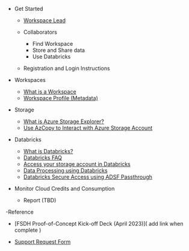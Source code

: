 - Get Started
  - [Workspace Lead](https://github.com/ssc-sp/datahub-docs/blob/main/UserGuide/FSDH%20PoC%201%20Phase%202%20-%20Onboarding%20Guide%20-%20WORKSPACE%20LEAD.docx)

  - Collaborators
    - Find Workspace
    - Store and Share data
    - Use Databricks
   - Registration and Login Instructions

- Workspaces
  - [What is a Workspace](/UserGuide/Workspace/Workspace.md)
  - [Workspace Profile (Metadata)](/UserGuide/Workspace/Workspace-Profile-Metadata.md)
  
- Storage
  - [What is Azure Storage Explorer?](/UserGuide/Storage/Datahub-AzureStorage.md)
  - [Use AzCopy to Interact with Azure Storage Account](/UserGuide/Storage/Use-AzCopy.md)

- Databricks
  - [What is Databricks?](/UserGuide/Databricks/Databricks.md)
  - [Databricks FAQ](/UserGuide/Databricks/Databricks-FAQ.md)
  - [Access your storage account in Databricks](/UserGuide/Databricks/Access-your-storage-account-in-Databricks.md)
  - [Data Processing using Databricks](/UserGuide/Databricks/Data-Processing-using-Databricks.md)
  - [Databricks Secure Access using ADSF Passthrough](/UserGuide/Databricks/Databricks---Secure-Access-using-ADSF-Passthrough.md)

- Monitor Cloud Credits and Consumption
  - Report (TBD)
  
-Reference
- [FSDH Proof-of-Concept Kick-off Deck (April 2023)]( add link when complete ) 

- [Support Request Form](/UserGuide/FSDH-Support-Request-Form.md) 


